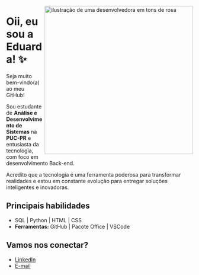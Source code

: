 <img
src="https://img.freepik.com/vetores-premium/ilustracao-de-desenvolvimento-de-aplicativos-rosa-elementos-detalhados-em-fundo-branco_29553782.jpg" alt="ilustração de uma desenvolvedora em tons de rosa" width="400px" align="right">


# Oii, eu sou a Eduarda! ✨️

Seja muito bem-vindo(a) ao meu GitHub!

Sou estudante de **Análise e Desenvolvimento de Sistemas** na **PUC-PR** e entusiasta da tecnologia, com foco em desenvolvimento Back-end.

Acredito que a tecnologia é uma ferramenta poderosa para transformar realidades e estou em constante evolução para entregar soluções inteligentes e inovadoras.

## Principais habilidades
- SQL | Python | HTML | CSS
- **Ferramentas:** GitHub | Pacote Office | VSCode

## Vamos nos conectar?
- [LinkedIn](https://www.linkedin.com/in/eduarda-dos-santos-vicini/)
- [E-mail](eduardavicinii@gmail.com)

